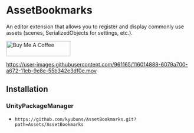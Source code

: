 # AssetBookmarks

An editor extension that allows you to register and display commonly use assets (scenes, SerializedObjects for settings, etc.).

<a href="https://www.buymeacoffee.com/kyubuns" target="_blank"><img src="https://cdn.buymeacoffee.com/buttons/default-orange.png" alt="Buy Me A Coffee" height="41" width="174"></a>

https://user-images.githubusercontent.com/961165/116014888-6079a700-a672-11eb-9e8e-55b342e3df0e.mov

## Installation

### UnityPackageManager

- `https://github.com/kyubuns/AssetBookmarks.git?path=Assets/AssetBookmarks`
